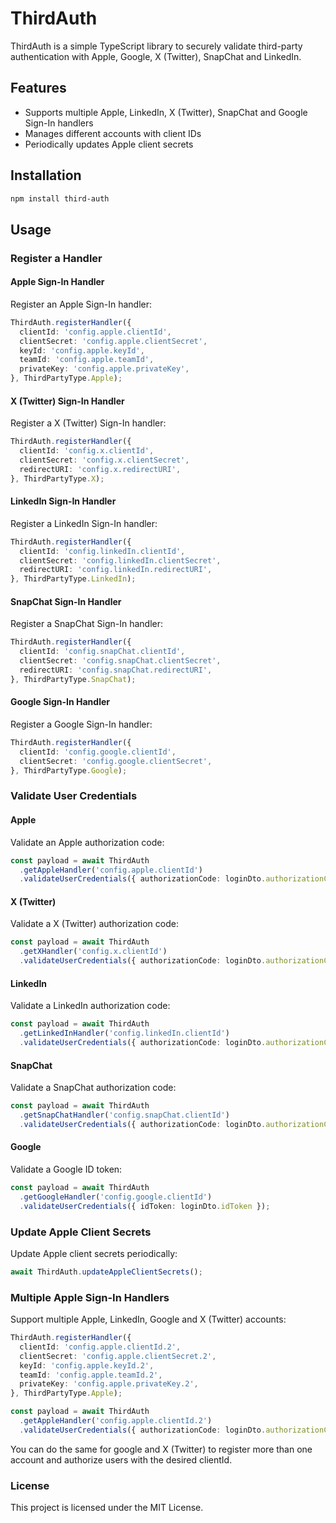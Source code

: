 
# ThirdAuth

ThirdAuth is a simple TypeScript library to securely validate third-party authentication with Apple, Google, X (Twitter), SnapChat and LinkedIn.

## Features
- Supports multiple Apple, LinkedIn, X (Twitter), SnapChat and Google Sign-In handlers
- Manages different accounts with client IDs
- Periodically updates Apple client secrets

## Installation
```sh
npm install third-auth
```

## Usage

### Register a Handler

#### Apple Sign-In Handler
Register an Apple Sign-In handler:

```typescript
ThirdAuth.registerHandler({
  clientId: 'config.apple.clientId',
  clientSecret: 'config.apple.clientSecret',
  keyId: 'config.apple.keyId',
  teamId: 'config.apple.teamId',
  privateKey: 'config.apple.privateKey',
}, ThirdPartyType.Apple);
```

#### X (Twitter) Sign-In Handler
Register a X (Twitter) Sign-In handler:

```typescript
ThirdAuth.registerHandler({
  clientId: 'config.x.clientId',
  clientSecret: 'config.x.clientSecret',
  redirectURI: 'config.x.redirectURI',
}, ThirdPartyType.X);
```

#### LinkedIn Sign-In Handler
Register a LinkedIn Sign-In handler:

```typescript
ThirdAuth.registerHandler({
  clientId: 'config.linkedIn.clientId',
  clientSecret: 'config.linkedIn.clientSecret',
  redirectURI: 'config.linkedIn.redirectURI',
}, ThirdPartyType.LinkedIn);
```

#### SnapChat Sign-In Handler
Register a SnapChat Sign-In handler:

```typescript
ThirdAuth.registerHandler({
  clientId: 'config.snapChat.clientId',
  clientSecret: 'config.snapChat.clientSecret',
  redirectURI: 'config.snapChat.redirectURI',
}, ThirdPartyType.SnapChat);
```

#### Google Sign-In Handler
Register a Google Sign-In handler:

```typescript
ThirdAuth.registerHandler({
  clientId: 'config.google.clientId',
  clientSecret: 'config.google.clientSecret',
}, ThirdPartyType.Google);
```

### Validate User Credentials

#### Apple
Validate an Apple authorization code:

```typescript
const payload = await ThirdAuth
  .getAppleHandler('config.apple.clientId')
  .validateUserCredentials({ authorizationCode: loginDto.authorizationCode });
```

#### X (Twitter)
Validate a X (Twitter) authorization code:

```typescript
const payload = await ThirdAuth
  .getXHandler('config.x.clientId')
  .validateUserCredentials({ authorizationCode: loginDto.authorizationCode });
```

#### LinkedIn
Validate a LinkedIn authorization code:

```typescript
const payload = await ThirdAuth
  .getLinkedInHandler('config.linkedIn.clientId')
  .validateUserCredentials({ authorizationCode: loginDto.authorizationCode });
```

#### SnapChat
Validate a SnapChat authorization code:

```typescript
const payload = await ThirdAuth
  .getSnapChatHandler('config.snapChat.clientId')
  .validateUserCredentials({ authorizationCode: loginDto.authorizationCode });
```

#### Google
Validate a Google ID token:

```typescript
const payload = await ThirdAuth
  .getGoogleHandler('config.google.clientId')
  .validateUserCredentials({ idToken: loginDto.idToken });
```

### Update Apple Client Secrets
Update Apple client secrets periodically:

```typescript
await ThirdAuth.updateAppleClientSecrets();
```

### Multiple Apple Sign-In Handlers
Support multiple Apple, LinkedIn, Google and X (Twitter) accounts:

```typescript
ThirdAuth.registerHandler({
  clientId: 'config.apple.clientId.2',
  clientSecret: 'config.apple.clientSecret.2',
  keyId: 'config.apple.keyId.2',
  teamId: 'config.apple.teamId.2',
  privateKey: 'config.apple.privateKey.2',
}, ThirdPartyType.Apple);

const payload = await ThirdAuth
  .getAppleHandler('config.apple.clientId.2')
  .validateUserCredentials({ authorizationCode: loginDto.authorizationCode });
```
You can do the same for google and X (Twitter) to register more than one account and authorize users with the desired clientId.

### License
This project is licensed under the MIT License.
